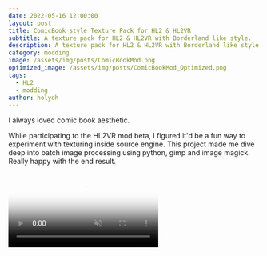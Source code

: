 ```yaml
---
date: 2022-05-16 12:00:00
layout: post
title: ComicBook style Texture Pack for HL2 & HL2VR
subtitle: A texture pack for HL2 & HL2VR with Borderland like style.
description: A texture pack for HL2 & HL2VR with Borderland like style.
category: modding
image: /assets/img/posts/ComicBookMod.png
optimized_image: /assets/img/posts/ComicBookMod_Optimized.png
tags:
  - HL2
  - modding
author: holydh
---
```


I always loved comic book aesthetic. 

While participating to the HL2VR mod beta, I figured it'd be a fun way to experiment with texturing inside source engine.
This project made me dive deep into batch image processing using python, gimp and image magick. Really happy with the end result.

<div class="video-container">
    <video autoplay loop muted playsinline poster="/assets/img/loading.gif" src="/assets/img/videos/HL2ComicBook.mp4" type="video/mp4" preload="auto"></video>
</div>